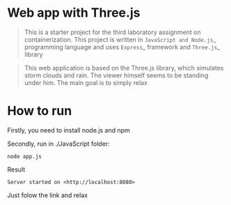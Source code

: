 
# Web app with Three.js


> This is a starter project for the third laboratory assignment on containerization.
> This project is written in `JavaScript and Node.js`_ programming
> language and uses `Express`_ framework and `Three.js`\_ library

> This web application is based on the Three.js library, which simulates storm clouds and rain. The viewer himself seems to be standing under him. The main goal is to simply relax

# How to run

Firstly, you need to install node.js and npm

Secondly, run in ./JavaScript folder:

```
node app.js
```

Result

```
Server started on <http://localhost:8080>
```

Just folow the link and relax
